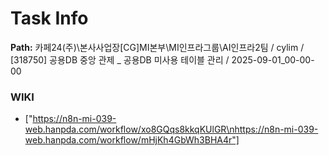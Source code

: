 # Task Info

**Path:** 카페24(주)\본사사업장\[CG]MI본부\MI인프라그룹\AI인프라2팀 / cylim / [318750] 공용DB 중앙 관제 _ 공용DB 미사용 테이블 관리 / 2025-09-01_00-00-00

### WIKI
- ["https://n8n-mi-039-web.hanpda.com/workflow/xo8GQqs8kkqKUlGR\nhttps://n8n-mi-039-web.hanpda.com/workflow/mHjKh4GbWh3BHA4r"]

